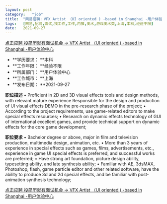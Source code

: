 ```yaml
---
layout:	post
category:	"job"
title:	"网易招聘：VFX Artist （UI oriented ) -based in Shanghai -用户体验中心-美术-游戏美术类-上海本科经验不限"
tags:	[网易,招聘,面试,找工作,工作,内推,美术,游戏美术类,上海,本科,经验不限]
date:	2021-09-27
---
```


[点击应聘 投简历就有面试机会 -> VFX Artist （UI oriented ) -based in Shanghai -用户体验中心](http://mobile.bole.netease.com/bole/boleDetail?id=21046&employeeId=346f03c3cda5f04c&key=all)



- **学历要求： **本科
- **工作年限： **经验不限
- **所属部门： **用户体验中心
- **工作城市： **上海
- **发布日期： **2021-09-27



**职位描述**
•	Proficient in 2D and 3D visual effects tools and design methods, with relevant mature experience Responsible for the design and production of UI visual effects DEMO in the pre-research phase of the project;
•	According to the project requirements, use game-related editors to make special effects resources;
•	Research on dynamic effects technology of GUI of international excellent games, and provide technical support on dynamic effects for the core game development;




**职位要求**
•	Bachelor degree or above, major in film and television production, multimedia design, animation, etc.
•	More than 3 years of experience in special effects such as games, films, advertisements, etc., experience in game UI special effects is preferred, and successful works are preferred;
•	Have strong art foundation, picture design ability, typesetting ability, and late synthesis ability;
•	Familiar with AE, 3dsMAX, Photoshop, flash, game particle editor and other related software, have the ability to produce 3d and 2d special effects, and be familiar with post-animation synthesis technology;




[点击应聘 投简历就有面试机会 -> VFX Artist （UI oriented ) -based in Shanghai -用户体验中心](http://mobile.bole.netease.com/bole/boleDetail?id=21046&employeeId=346f03c3cda5f04c&key=all)